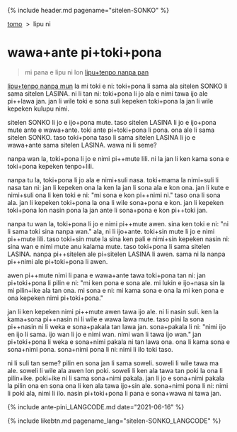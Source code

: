 {% include header.md pagename="sitelen-SONKO" %}

<span class="lp">

[tomo](https://joelthomastr.github.io/tokipona/README_LANGCODE)&nbsp;&nbsp;>&nbsp;&nbsp;lipu ni

# wawa+ante pi+toki+pona

> mi pana e lipu ni lon [lipu+tenpo nanpa pan](https://liputenpo.org/lipu-tenpo-nanpa-pan/)

[lipu+tenpo nanpa mun](https://liputenpo.org/lipu-tenpo-nanpa-mun/) la mi toki e ni: toki+pona li sama ala sitelen SONKO li sama sitelen LASINA. ni li tan ni: toki+pona li jo ala e nimi tawa ijo ale pi++lawa jan. jan li wile toki e sona suli kepeken toki+pona la jan li wile kepeken kulupu nimi.

sitelen SONKO li jo e ijo+pona mute. taso sitelen LASINA li jo e ijo+pona mute ante e wawa+ante. toki ante pi+toki+pona li pona. ona ale li sama sitelen SONKO. taso toki+pona taso li sama sitelen LASINA li jo e wawa+ante sama sitelen LASINA. wawa ni li seme?

nanpa wan la, toki+pona li jo e nimi pi++mute lili. ni la jan li ken kama sona e toki+pona kepeken tenpo+lili.

nanpa tu la, toki+pona li jo ala e nimi+suli nasa. toki+mama la nimi+suli li nasa tan ni: jan li kepeken ona la ken la jan li sona ala e kon ona. jan li kute e nimi+suli ona li ken toki e ni: "mi sona e kon pi++nimi ni." taso ona li sona ala. jan li kepeken toki+pona la ona li wile sona+pona e kon. jan li kepeken toki+pona lon nasin pona la jan ante li sona+pona e kon pi++toki jan.

nanpa tu wan la, toki+pona li jo e nimi pi++mute awen. sina ken toki e ni: "ni li sama toki sina nanpa wan." ala, ni li ijo+ante. toki+sin mute li jo e nimi pi++mute lili. taso toki+sin mute la sina ken pali e nimi+sin kepeken nasin ni: sina wan e nimi mute anu kalama mute. taso toki+pona li sama sitelen LASINA. nanpa pi++sitelen ale pi+sitelen LASINA li awen. sama ni la nanpa pi++nimi ale pi+toki+pona li awen.

awen pi++mute nimi li pana e wawa+ante tawa toki+pona tan ni: jan pi+toki+pona li pilin e ni: "mi ken pona e sona ale. mi lukin e ijo+nasa sin la mi pilin+ike ala tan ona. mi sona e ni: mi kama sona e ona la mi ken pona e ona kepeken nimi pi+toki+pona."

jan li ken kepeken nimi pi++mute awen tawa ijo ale. ni li nasin suli. ken la kama+sona pi++nasin ni li wile e wawa lawa mute. taso pini la sona pi++nasin ni li weka e sona+pakala tan lawa jan. sona+pakala li ni: "nimi ijo en ijo li sama. ijo wan li jo e nimi wan. nimi wan li tawa ijo wan." jan pi+toki+pona li weka e sona+nimi pakala ni tan lawa ona. ona li kama sona e sona+nimi pona. sona+nimi pona li ni: nimi li ilo toki taso.

ni li suli tan seme? pilin en sona jan li sama soweli. soweli li wile tawa ma ale. soweli li wile ala awen lon poki. soweli li ken ala tawa tan poki la ona li pilin+ike. poki+ike ni li sama sona+nimi pakala. jan li jo e sona+nimi pakala la pilin ona en sona ona li ken ala tawa ijo+sin ale. sona+nimi pona li ni: nimi li poki ala, nimi li ilo. nasin pi+toki+pona li pana e sona+wawa ni tawa jan.

{% include ante-pini_LANGCODE.md date="2021-06-16" %}

{% include likebtn.md pagename_lang="sitelen-SONKO_LANGCODE" %}

